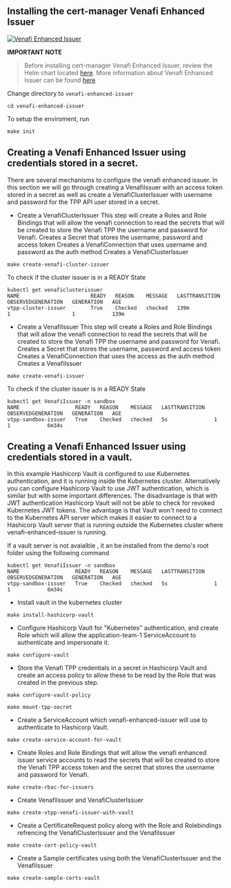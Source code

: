 ## Installing the cert-manager Venafi Enhanced Issuer

[![Venafi Enhanced Issuer](https://img.youtube.com/vi/UTOropif5wk/0.jpg)](https://www.youtube.com/watch?v=UTOropif5wk)


**IMPORTANT NOTE**
> Before installing cert-manager Venafi Enhanced Issuer, review the Helm chart located [here](../venafi-enhanced-issuer/templates/values.yaml). 
More information about Venafi Enhanced Issuer can be found [here](https://platform.jetstack.io/documentation/installation/venafi-enhanced-issuer)


Change directory to `venafi-enhanced-issuer`

```
cd venafi-enhanced-issuer
```
To setup the enviroment, run
```
make init
```

## Creating a Venafi Enhanced Issuer using credentials stored in a secret. 

There are several mechanisms to configure the venafi enhanced issuer. In this section we will go through creating a VenafiIssuer with an access token stored in a secret as well as create a VenafiClusterIssuer with username and password for the TPP API user stored in a secret.

- Create a VenafiClusterIssuer 
    This step will create a Roles and Role Bindings that will allow the venafi connection to read the secrets that will be created to store the Venafi TPP the username and password for Venafi.
    Creates a Secret that stores the username, password and access token
    Creates a VenafiConnection that uses username and password as the auth method
    Creates a VenafiClusterIssuer

```
make create-venafi-cluster-issuer
```
To check if the cluster issuer is in a READY State

```
kubectl get venaficlusterissuer
NAME                       READY   REASON    MESSAGE   LASTTRANSITION   OBSERVEDGENERATION   GENERATION   AGE
vtpp-cluster-issuer        True    Checked   checked   139m             1                    1            139m
```

- Create a VenafiIssuer 
    This step will create a Roles and Role Bindings that will allow the venafi connection to read the secrets that will be created to store the Venafi TPP the username and password for Venafi.
    Creates a Secret that stores the username, password and access token
    Creates a VenafiConnection that uses the access as the auth method
    Creates a VenafiIssuer

```
make create-venafi-issuer
```
To check if the cluster issuer is in a READY State

```
kubectl get VenafiIssuer -n sandbox                         
NAME                  READY   REASON    MESSAGE   LASTTRANSITION   OBSERVEDGENERATION   GENERATION   AGE
vtpp-sandbox-issuer   True    Checked   checked   5s               1                    1            6m34s
```

## Creating a Venafi Enhanced Issuer using credentials stored in a vault.

In this example Hashicorp Vault is configured to use Kubernetes authentication, and it is running inside the Kubernetes cluster. Alternatively you can configure Hashicorp Vault to use JWT authentication, which is similar but with some important differences. The disadvantage is that with JWT authentication Hashicorp Vault will not be able to check for revoked Kubernetes JWT tokens. The advantage is that Vault won't need to connect to the Kubernetes API server which makes it easier to connect to a Hashicorp Vault server that is running outside the Kubernetes cluster where venafi-enhanced-issuer is running.

If a vault server is not avaialble , it an be installed from the demo's root folder using the following command
```
kubectl get VenafiIssuer -n sandbox                         
NAME                  READY   REASON    MESSAGE   LASTTRANSITION   OBSERVEDGENERATION   GENERATION   AGE
vtpp-sandbox-issuer   True    Checked   checked   5s               1                    1            6m34s
```

- Install vault in the kubernetes cluster


```
make install-hashicorp-vault
```

- Configure Hashicorp Vault for "Kubernetes" authentication, and create Role which will allow the application-team-1 ServiceAccount to authenticate and impersonate it.

```
make configure-vault
```

- Store the Venafi TPP credentials in a secret in Hashicorp Vault and create an access policy to allow these to be read by the Role that was created in the previous step.

```
make configure-vault-policy

```
```
make mount-tpp-secret

```
- Create a ServiceAccount which venafi-enhanced-issuer will use to authenticate to Hashicorp Vault.

```
make create-service-account-for-vault

```

- Create Roles and Role Bindings that will allow the venafi enhanced issuer service accounts to read the secrets that will be created to store the Venafi TPP access token and the secret that stores the username and password for Venafi.

```
make create-rbac-for-issuers
```

- Create VenafiIssuer and VenafiClusterIssuer

```
make create-vtpp-venafi-issuer-with-vault
```
- Create a CertificateRequest policy along with the Role and Rolebindings refrencing the VenafiClusterIssuer and the VenafiIssuer

```
make create-cert-policy-vault
```

- Create a Sample certificates using both the VenafiClusterIssuer and the VenafiIssuer

```
make create-sample-certs-vault
```
 


